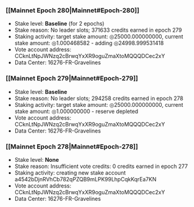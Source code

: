 ### [[Mainnet Epoch 280|Mainnet#Epoch-280]]
* Stake level: **Baseline** (for 2 epochs)
* Stake reason: No leader slots; 371633 credits earned in epoch 279
* Staking activity: target stake amount: ◎25000.000000000, current stake amount: ◎1.000468582 - adding ◎24998.999531418
* Vote account address: CCknLtNpJWNzq2cBrwqYxXR9oguZmaXtoMQQQDCec2xY
* Data Center: 16276-FR-Gravelines
### [[Mainnet Epoch 279|Mainnet#Epoch-279]]
* Stake level: **Baseline**
* Stake reason: No leader slots; 294258 credits earned in epoch 278
* Staking activity: target stake amount: ◎25000.000000000, current stake amount: ◎1.000000000 - reserve depleted
* Vote account address: CCknLtNpJWNzq2cBrwqYxXR9oguZmaXtoMQQQDCec2xY
* Data Center: 16276-FR-Gravelines
### [[Mainnet Epoch 278|Mainnet#Epoch-278]]
* Stake level: **None**
* Stake reason: Insufficient vote credits: 0 credits earned in epoch 277
* Staking activity: creating new stake account a4542bDjnRVhCb782qPZQB9mLPK99LhpCqkKqrEa7KN
* Vote account address: CCknLtNpJWNzq2cBrwqYxXR9oguZmaXtoMQQQDCec2xY
* Data Center: 16276-FR-Gravelines